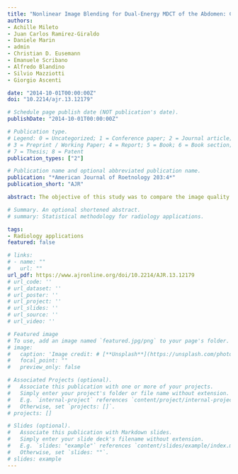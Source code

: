```yaml
---
title: "Nonlinear Image Blending for Dual-Energy MDCT of the Abdomen: Can Image Quality Be Preserved If the Contrast Medium Dose Is Reduced?"
authors:
- Achille Mileto
- Juan Carlos Ramirez-Giraldo
- Daniele Marin
- admin
- Christian D. Eusemann
- Emanuele Scribano
- Alfredo Blandino
- Silvio Mazziotti
- Giorgio Ascenti

date: "2014-10-01T00:00:00Z"
doi: "10.2214/ajr.13.12179"

# Schedule page publish date (NOT publication's date).
publishDate: "2014-10-01T00:00:00Z"

# Publication type.
# Legend: 0 = Uncategorized; 1 = Conference paper; 2 = Journal article;
# 3 = Preprint / Working Paper; 4 = Report; 5 = Book; 6 = Book section;
# 7 = Thesis; 8 = Patent
publication_types: ["2"]

# Publication name and optional abbreviated publication name.
publication: "*American Journal of Roetnology 203:4*"
publication_short: "AJR"

abstract: The objective of this study was to compare the image quality of a dual-energy nonlinear image blending technique at reduced load of contrast medium with a simulated 120-kVp linear blending technique at a full dose during portal venous phase MDCT of the abdomen. 

# Summary. An optional shortened abstract.
# summary: Statistical methodology for radiology applications.

tags:
- Radiology applications
featured: false

# links:
# - name: ""
#   url: ""
url_pdf: https://www.ajronline.org/doi/10.2214/AJR.13.12179
# url_code: ''
# url_dataset: ''
# url_poster: ''
# url_project: ''
# url_slides: ''
# url_source: ''
# url_video: ''

# Featured image
# To use, add an image named `featured.jpg/png` to your page's folder. 
# image:
#   caption: 'Image credit: # [**Unsplash**](https://unsplash.com/photos/jdD8gXaTZsc)'
#   focal_point: ""
#   preview_only: false

# Associated Projects (optional).
#   Associate this publication with one or more of your projects.
#   Simply enter your project's folder or file name without extension.
#   E.g. `internal-project` references `content/project/internal-project/index.md`.
#   Otherwise, set `projects: []`.
# projects: []

# Slides (optional).
#   Associate this publication with Markdown slides.
#   Simply enter your slide deck's filename without extension.
#   E.g. `slides: "example"` references `content/slides/example/index.md`.
#   Otherwise, set `slides: ""`.
# slides: example
---
```

